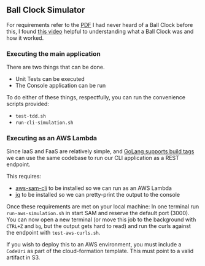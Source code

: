 ## Ball Clock Simulator
For requirements refer to the [PDF](Rakuten-BallClockAssignment.pdf) I had never heard of
a Ball Clock before this, I found [this video](https://youtu.be/F7K6GIBWPQw) helpful to
understanding what a Ball Clock was and how it worked.

### Executing the main application
There are two things that can be done.
- Unit Tests can be executed
- The Console application can be run

To do either of these things, respectfully, you can run the convenience scripts provided:
- `test-tdd.sh`
- `run-cli-simulation.sh`

### Executing as an AWS Lambda
Since IaaS and FaaS are relatively simple, and [GoLang supports build tags](https://dave.cheney.net/2013/10/12/how-to-use-conditional-compilation-with-the-go-build-tool)
we can use the same codebase to run our CLI application as a REST endpoint.

This requires:
- [aws-sam-cli](https://github.com/awslabs/aws-sam-cli) to be installed so we can run as an AWS Lambda
- [jq](https://stedolan.github.io/jq/) to be installed so we can pretty-print the output to the console

Once these requirements are met on your local machine:
In one terminal run `run-aws-simulation.sh` in start SAM and reserve the default port (3000). You can now
open a new terminal (or move this job to the background with `CTRL+Z` and `bg`, but the output gets hard to read)
and run the curls against the endpoint with `test-aws-curls.sh`.

If you wish to deploy this to an AWS environment, you must include a `CodeUri` as part of the cloud-formation template.
This must point to a valid artifact in S3.